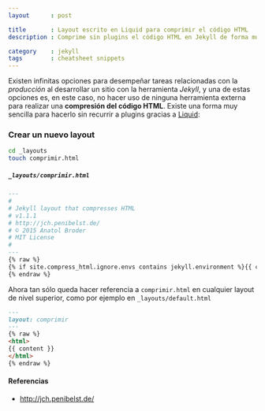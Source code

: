 ```yaml
---
layout      : post

title       : Layout escrito en Liquid para comprimir el código HTML
description : Comprime sin plugins el código HTML en Jekyll de forma muy sencilla

category    : jekyll
tags        : cheatsheet snippets
---
```


Existen infinitas opciones para desempeñar tareas relacionadas con la *producción* al desarrollar un sitio con la herramienta *Jekyll*, y una de estas opciones es, en este caso, no hacer uso de ninguna herramienta externa para realizar una **compresión del código HTML**. Existe una forma muy sencilla para hacerlo sin recurrir a plugins gracias a [Liquid](https://help.shopify.com/themes/liquid/basics):

### Crear un nuevo layout

```sh
cd _layouts
touch comprimir.html
```

##### `_layouts/comprimir.html`
```md
---
#
# Jekyll layout that compresses HTML
# v1.1.1
# http://jch.penibelst.de/
# © 2015 Anatol Broder
# MIT License
#
---
{% raw %}
{% if site.compress_html.ignore.envs contains jekyll.environment %}{{ content }}{% else %}{% capture _content %}{{ content }}{% endcapture %}{% if site.compress_html.endings == "all" %}{% assign _endings = "html head body li dt dd p rt rp optgroup option colgroup caption thead tbody tfoot tr td th" | split: " " %}{% else %}{% assign _endings = site.compress_html.endings %}{% endif %}{% for _element in _endings %}{% capture _end %}</{{ _element }}>{% endcapture %}{% assign _content = _content | remove: _end %}{% endfor %}{% if site.compress_html.comments.size == 2 %}{% assign _comment_befores = _content | split: site.compress_html.comments.first %}{% for _comment_before in _comment_befores %}{% assign _comment_content = _comment_before | split: site.compress_html.comments.last | first %}{% if _comment_content %}{% capture _comment %}{{ site.compress_html.comments.first }}{{ _comment_content }}{{ site.compress_html.comments.last }}{% endcapture %}{% assign _content = _content | remove: _comment %}{% endif %}{% endfor %}{% endif %}{% assign _pre_befores = _content | split:"<pre" %}{% assign _content = "" %}{% for _pre_before in _pre_befores %}{% assign _pres = _pre_before | split: "</pre>" %}{% case _pres.size %}{% when 2 %}{% capture _content %}{{ _content }}<pre{{ _pres.first }}</pre>{{ _pres.last | split: " " | join: " " }}{% endcapture %}{% when 1 %}{% capture _content %}{{ _content }}{{ _pres.last | split: " " | join: " " }}{% endcapture %}{% endcase %}{% endfor %}{% if site.compress_html.clippings == "all" %}{% assign _clippings = "html head title base link meta style body article section nav aside h1 h2 h3 h4 h5 h6 hgroup header footer address p hr blockquote ol ul li dl dt dd figure figcaption main div table caption colgroup col tbody thead tfoot tr td th" | split: " " %}{% else %}{% assign _clippings = site.compress_html.clippings %}{% endif %}{% for _element in _clippings %}{% assign _edges = " <e;<e; </e>;</e>;</e> ;</e>" | replace: "e", _element | split: ";" %}{% assign _content = _content | replace: _edges[0], _edges[1] | replace: _edges[2], _edges[3] | replace: _edges[4], _edges[5] %}{% endfor %}{{ _content }}{% endif %}
{% endraw %}
```

Ahora tan sólo queda hacer referencia a `comprimir.html` en cualquier layout de nivel superior, como por ejemplo en `_layouts/default.html`

```md
---
layout: comprimir
---
{% raw %}
<html>
{{ content }}
</html>
{% endraw %}
```

#### Referencias

- http://jch.penibelst.de/
